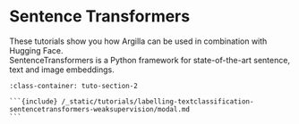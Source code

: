 # Sentence Transformers

These tutorials show you how Argilla can be used in combination with Hugging Face.\
SentenceTransformers is a Python framework for state-of-the-art sentence, text and image embeddings.

````{grid} 1 1 2 2
:class-container: tuto-section-2

```{include} /_static/tutorials/labelling-textclassification-sentencetransformers-weaksupervision/modal.md
```
````
